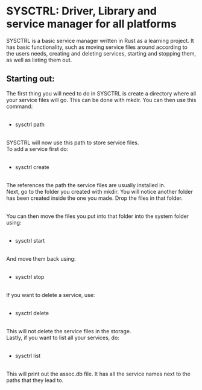 # SYSCTRL: Driver, Library and service manager for all platforms

SYSCTRL is a basic service manager written in Rust as a learning project. It has basic functionality, such as moving
service files around according to the users needs, creating and deleting services, starting and stopping them, as well 
as listing them out.

## Starting out:

The first thing you will need to do in SYSCTRL is create a directory where all your service files will go. This can
be done with mkdir. You can then use this command: <br/><br/>

- sysctrl path <path-you-created> <br/> <br/>

SYSCTRL will now use this path to store service files. <br/>
To add a service first do: <br/> <br/>

- sysctrl create <service-name> <path-to-system-folder> <br/> <br/>

The <path-to-system-folder> references the path the service files are usually installed in. <br/>
Next, go to the folder you created with mkdir. You will notice another folder has been created inside the one you made.
Drop the files in that folder. <br/> <br/>

You can then move the files you put into that folder into the system folder using: <br/> <br/>

- sysctrl start <service-name> <br/> <br/>

And move them back using: <br/> <br/>

- sysctrl stop <service-name> <br/> <br/>

If you want to delete a service, use: <br/> <br/>

- sysctrl delete <service-name> <br/> <br/>

This will not delete the service files in the storage. <br/>
Lastly, if you want to list all your services, do: <br/> <br/>

- sysctrl list <br/> <br/>

This will print out the assoc.db file. It has all the service names next to the paths that they lead to.

